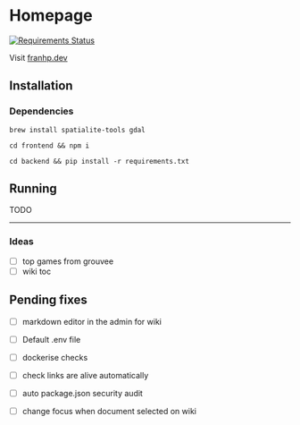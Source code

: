 # Homepage

[![Requirements Status](https://requires.io/github/franhp/homepage/requirements.svg?branch=master)](https://requires.io/github/franhp/homepage/requirements/?branch=master)

Visit [franhp.dev](https://franhp.dev)

## Installation

### Dependencies

```
brew install spatialite-tools gdal
```

```
cd frontend && npm i
```

```
cd backend && pip install -r requirements.txt
```

## Running

TODO

---

### Ideas

- [ ] top games from grouvee
- [ ] wiki toc

## Pending fixes

- [ ] markdown editor in the admin for wiki
- [ ] Default .env file
- [ ] dockerise checks
- [ ] check links are alive automatically
- [ ] auto package.json security audit

- [ ] change focus when document selected on wiki
